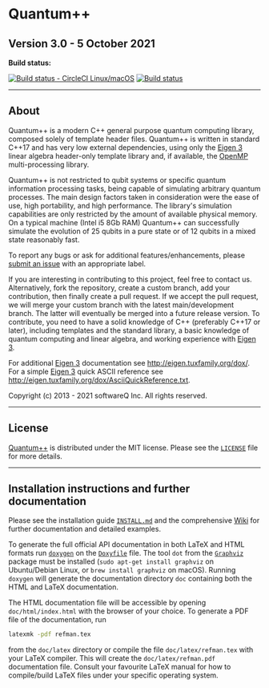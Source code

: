 # Quantum++

## Version 3.0 - 5 October 2021

**Build status:**

[![Build status - CircleCI Linux/macOS](https://circleci.com/gh/softwareQinc/qpp.svg?style=svg)](https://circleci.com/gh/softwareQinc/qpp)
[![Build status](https://ci.appveyor.com/api/projects/status/1k2866yffaiaapmw?svg=true)](https://ci.appveyor.com/project/vsoftco/qpp)

---

## About

Quantum++ is a modern C++ general purpose quantum computing library, composed solely of template header files. Quantum++
is written in standard C++17 and has very low external dependencies, using only
the [Eigen 3](http://eigen.tuxfamily.org) linear algebra header-only template library and, if available,
the [OpenMP](http://openmp.org/) multi-processing library.

Quantum++ is not restricted to qubit systems or specific quantum information processing tasks, being capable of
simulating arbitrary quantum processes. The main design factors taken in consideration were the ease of use, high
portability, and high performance. The library's simulation capabilities are only restricted by the amount of available
physical memory. On a typical machine (Intel i5 8Gb RAM) Quantum++ can successfully simulate the evolution of 25 qubits
in a pure state or of 12 qubits in a mixed state reasonably fast.

To report any bugs or ask for additional features/enhancements, please
[submit an issue](https://github.com/softwareQinc/qpp/issues) with an appropriate label.

If you are interesting in contributing to this project, feel free to contact us. Alternatively, fork the repository,
create a custom branch, add your contribution, then finally create a pull request. If we accept the pull request, we
will merge your custom branch with the latest main/development branch. The latter will eventually be merged into a
future release version. To contribute, you need to have a solid knowledge of C++ (preferably C++17 or later), including
templates and the standard library, a basic knowledge of quantum computing and linear algebra, and working experience
with [Eigen 3](http://eigen.tuxfamily.org).

For additional [Eigen 3](http://eigen.tuxfamily.org) documentation see <http://eigen.tuxfamily.org/dox/>. For a simple
[Eigen 3](http://eigen.tuxfamily.org) quick ASCII reference see
<http://eigen.tuxfamily.org/dox/AsciiQuickReference.txt>.

Copyright (c) 2013 - 2021 softwareQ Inc. All rights reserved.

---

## License

[Quantum++](https://github.com/softwareQinc/qpp) is distributed under the MIT license. Please see the
[`LICENSE`](https://github.com/softwareQinc/qpp/blob/main/LICENSE) file for more details.

---

## Installation instructions and further documentation

Please see the installation guide
[`INSTALL.md`](https://github.com/softwareQinc/qpp/blob/main/INSTALL.md) and the
comprehensive [Wiki](https://github.com/softwareQinc/qpp/wiki) for further documentation and detailed examples.

To generate the full official API documentation in both LaTeX and HTML formats run
[`doxygen`](http://www.doxygen.nl) on the [`Doxyfile`](https://github.com/softwareQinc/qpp/blob/main/Doxyfile) file. The
tool `dot` from the [`Graphviz`](https://www.graphviz.org) package must be installed (`sudo apt-get install graphviz` on
Ubuntu/Debian Linux, or `brew install graphviz` on macOS). Running `doxygen` will generate the documentation
directory `doc` containing both the HTML and LaTeX documentation.

The HTML documentation file will be accessible by opening `doc/html/index.html` with the browser of your choice. To
generate a PDF file of the documentation, run

```bash
latexmk -pdf refman.tex
```

from the `doc/latex` directory or compile the file `doc/latex/refman.tex` with your LaTeX compiler. This will create
the `doc/latex/refman.pdf` documentation file. Consult your favourite LaTeX manual for how to compile/build LaTeX files
under your specific operating system.
